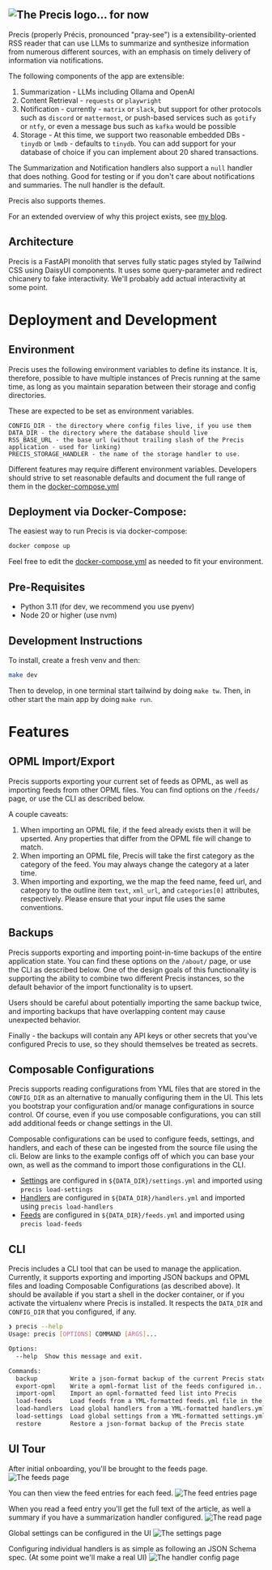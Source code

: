 ![The Precis logo... for now](app/assets/logo-with-name-light.svg)
--
Precis (properly Précis, pronounced "pray-see") is a extensibility-oriented RSS reader that can use LLMs to summarize and synthesize information from numerous different sources, with an emphasis on timely delivery of information via notifications.

The following components of the app are extensible:
1. Summarization - LLMs including Ollama and OpenAI
2. Content Retrieval - `requests` or `playwright`
3. Notification - currently - `matrix` or `slack`, but support for other protocols such as `discord` or `mattermost`, or push-based services such as `gotify` or `ntfy`, or even a message bus such as `kafka` would be possible
4. Storage - At this time, we support two reasonable embedded DBs - `tinydb` or `lmdb` - defaults to `tinydb`. You can add support for your database of choice if you can implement about 20 shared transactions.

The Summarization and Notification handlers also support a `null` handler that does nothing. Good for testing or if you don't care about notifications and summaries. The null handler is the default.

Precis also supports themes.

For an extended overview of why this project exists, see [my blog](https://www.leozqin.me/posts/precis-an-ai-enabled-rss-reader/).

## Architecture
Precis is a FastAPI monolith that serves fully static pages styled by Tailwind CSS using DaisyUI components. It uses some query-parameter and redirect chicanery to fake interactivity. We'll probably add actual interactivity at some point.

# Deployment and Development
## Environment
Precis uses the following environment variables to define its instance. It is, therefore, possible to have multiple instances of Precis running at the same time, as long as you maintain separation between their storage and config directories.

These are expected to be set as environment variables.
```
CONFIG_DIR - the directory where config files live, if you use them
DATA_DIR - the directory where the database should live
RSS_BASE_URL - the base url (without trailing slash of the Precis application - used for linking)
PRECIS_STORAGE_HANDLER - the name of the storage handler to use.
```

Different features may require different environment variables. Developers should strive to set reasonable defaults and document the full range of them in the [docker-compose.yml](docker-compose.yml)

## Deployment via Docker-Compose:
The easiest way to run Precis is via docker-compose:
```bash
docker compose up
```
Feel free to edit the [docker-compose.yml](docker-compose.yml) as needed to fit your environment.

## Pre-Requisites
- Python 3.11 (for dev, we recommend you use pyenv)
- Node 20 or higher (use nvm)

## Development Instructions
To install, create a fresh venv and then:
```bash
make dev
```
Then to develop, in one terminal start tailwind by doing `make tw`. Then, in other start the main app by doing `make run`.

# Features
## OPML Import/Export
Precis supports exporting your current set of feeds as OPML, as well as importing feeds from other OPML files. You can find options on the `/feeds/` page, or use the CLI as described below.

A couple caveats:
1. When importing an OPML file, if the feed already exists then it will be upserted. Any properties that differ from the OPML file will change to match.
2. When importing an OPML file, Precis will take the first category as the category of the feed. You may always change the category at a later time.
3. When importing and exporting, we the map the feed name, feed url, and category to the outline item `text`, `xml_url`, and `categories[0]` attributes, respectively. Please ensure that your input file uses the same conventions.

## Backups
Precis supports exporting and importing point-in-time backups of the entire application state. You can find these options on the `/about/` page, or use the CLI as described below. One of the design goals of this functionality is supporting the ability to combine two different Precis instances, so the default behavior of the import functionality is to upsert.

Users should be careful about potentially importing the same backup twice, and importing backups that have overlapping content may cause unexpected behavior.

Finally - the backups will contain any API keys or other secrets that you've configured Precis to use, so they should themselves be treated as secrets.

## Composable Configurations
Precis supports reading configurations from YML files that are stored in the `CONFIG_DIR` as an alternative to manually configuring them in the UI. This lets you bootstrap your configuration and/or manage configurations in source control. Of course, even if you use composable configurations, you can still add additional feeds or change settings in the UI.

Composable configurations can be used to configure feeds, settings, and handlers, and each of these can be ingested from the source file using the cli. Below are links to the example configs off of which you can base your own, as well as the command to import those configurations in the CLI.

- [Settings](configs/settings.yml.example) are configured in `${DATA_DIR}/settings.yml` and imported using `precis load-settings`
- [Handlers](configs/handlers.yml.example) are configured in `${DATA_DIR}/handlers.yml` and imported using `precis load-handlers`
- [Feeds](configs/feeds.yml.example) are configured in `${DATA_DIR}/feeds.yml` and imported using `precis load-feeds`

## CLI
Precis includes a CLI tool that can be used to manage the application. Currently, it supports exporting and importing JSON backups and OPML files and loading Composable Configurations (as described above). It should be available if you start a shell in the docker container, or if you activate the virtualenv where Precis is installed. It respects the `DATA_DIR` and `CONFIG_DIR` that you configured, if any.

```bash
❯ precis --help
Usage: precis [OPTIONS] COMMAND [ARGS]...

Options:
  --help  Show this message and exit.

Commands:
  backup         Write a json-format backup of the current Precis state...
  export-opml    Write a opml-format list of the feeds configured in...
  import-opml    Import an opml-formatted feed list into Precis
  load-feeds     Load feeds from a YML-formatted feeds.yml file in the...
  load-handlers  Load global handlers from a YML-formatted handlers.yml...
  load-settings  Load global settings from a YML-formatted settings.yml...
  restore        Restore a json-format backup of the Precis state
```

## UI Tour
After initial onboarding, you'll be brought to the feeds page.
![The feeds page](app/assets/feeds.png)

You can then view the feed entries for each feed.
![The feed entries page](app/assets/feed_entries.png)

When you read a feed entry you'll get the full text of the article, as well a summary if you have a summarization handler configured.
![The read page](app/assets/read.png)

Global settings can be configured in the UI
![The settings page](app/assets/settings.png)

Configuring individual handlers is as simple as following an JSON Schema spec. (At some point we'll make a real UI)
![The handler config page](app/assets/handler_config.png)
